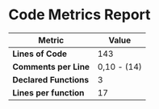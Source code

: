 # Code Metrics Report

| Metric                          | Value       |
|---------------------------------|-------------|
| **Lines of Code**               | 143         |
| **Comments per Line**           | 0,10 - (14) |
| **Declared Functions**          | 3           |
| **Lines per function**          | 17          |



